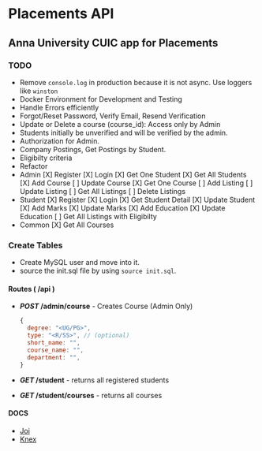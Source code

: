 # Placements API

## Anna University CUIC app for Placements

### TODO

- Remove `console.log` in production because it is not async. Use loggers like `winston`
- Docker Environment for Development and Testing
- Handle Errors efficiently
- Forgot/Reset Password, Verify Email, Resend Verification
- Update or Delete a course (course_id): Access only by Admin
- Students initially be unverified and will be verified by the admin.
- Authorization for Admin.
- Company Postings, Get Postings by Student.
- Eligibilty criteria
- Refactor
- Admin
  [X] Register
  [X] Login
  [X] Get One Student
  [X] Get All Students
  [X] Add Course
  [ ] Update Course
  [X] Get One Course
  [ ] Add Listing
  [ ] Update Listing
  [ ] Get All Listings
  [ ] Delete Listings
- Student
  [X] Register
  [X] Login
  [X] Get Student Detail
  [X] Update Student
  [X] Add Marks
  [X] Update Marks
  [X] Add Education
  [X] Update Education
  [ ] Get All Listings with Eligibilty
- Common
  [X] Get All Courses

### Create Tables

- Create MySQL user and move into it.
- source the init.sql file by using `source init.sql`.

#### Routes ( /api )

- **_POST_ /admin/course** - Creates Course (Admin Only)
  
  ```js
  {
    degree: "<UG/PG>",
    type: "<R/SS>", // (optional)
    short_name: "",
    course_name: "",
    department: "",
  }
  ```

- **_GET_ /student** - returns all registered students
- **_GET_ /student/courses** - returns all courses

#### DOCS

- [Joi](https://joi.dev/api/?v=17.3.0)
- [Knex](http://knexjs.org/)
